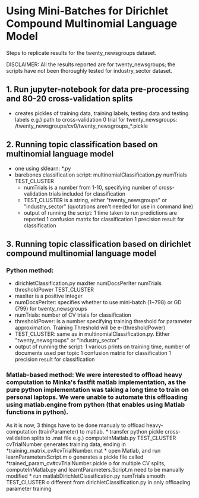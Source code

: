 # Using Mini-Batches for Dirichlet Compound Multinomial Language Model

Steps to replicate results for the twenty_newsgroups dataset.

DISCLAIMER: All the results reported are for twenty_newsgroups; the scripts have not been thoroughly tested for industry_sector dataset.

## 1. Run jupyter-notebook for data pre-processing and 80-20 cross-validation splits
 - creates pickles of training data, training labels, testing data and testing labels
    e.g.) path to cross-validation 0 trial for twenty_newsgroups: 
          <dataDir>/twenty_newsgroups/cv0/twenty_newsgroups_*.pickle

## 2. Running topic classification based on multinomial language model 
 - one using sklearn: *.py
 - barebones classification script: multinomialClassification.py numTrials TEST_CLUSTER
   * numTrials is a number from 1-10, specifying number of cross-validation trials included for classification
   * TEST_CLUSTER is a string, either "twenty_newsgroups" or "industry_sector" (quotations aren't needed for use in command line)
   * output of running the script:
	1 time taken to run predictions are reported
	1 confusion matrix for classification
	1 precision result for classification

## 3. Running topic classification based on dirichlet compound multinomial language model
### Python method: 
   * dirichletClassification.py maxIter numDocsPerIter numTrials thresholdPower TEST_CLUSTER
   * maxIter is a positive integer
   * numDocsPerIter: specifies whether to use mini-batch (1~798) or GD (799) for twenty_newsgroups
   * numTrials: number of CV trials for classification
   * thresholdPower: is a number specifying training threshold for parameter approximation. Training Threshold will be e-(thresholdPower)
   * TEST_CLUSTER: same as in multinomialClassification.py. Either "twenty_newsgroups" or "industry_sector"
   * output of running the script:
	1 various prints on training time, number of documents used per topic
	1 confusion matrix for classification
	1 precision result for classification
 
### Matlab-based method: We were interested to offload heavy computation to Minka's fastfit matlab implementation, as the pure python implementation was taking a long time to train on personal laptops. We were unable to automate this offloading using matlab.engine from python (that enables using Matlab functions in python).

 As it is now, 3 things have to be done manualy to offload heavy-computation (trainParameter) to matlab. 
    * transfer python pickle cross-validation splits to .mat file
      e.g.) computeInMatlab.py TEST_CLUSTER cvTrialNumber
            generates training data, ending in *training_matrix_cv#cvTrialNumber.mat
    * open Matlab, and run learnParametersScript.m
      o generates a pickle file called *trained_param_cv#cvTrialNumber.pickle
      o for multiple CV splits, computeInMatlab.py and learntParameters.Script.m need to be manually modified
    * run matlabDirichletClassification.py numTrials smooth TEST_CLUSTER
      o different from dirichletClassification.py in only offloading parameter training 

